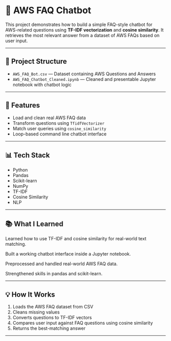 # 🤖 AWS FAQ Chatbot

This project demonstrates how to build a simple FAQ-style chatbot for AWS-related questions using **TF-IDF vectorization** and **cosine similarity**. It retrieves the most relevant answer from a dataset of AWS FAQs based on user input.

---

## 📂 Project Structure

- `AWS_FAQ_Bot.csv` — Dataset containing AWS Questions and Answers  
- `AWS_FAQ_Chatbot_Cleaned.ipynb` — Cleaned and presentable Jupyter notebook with chatbot logic

---

## 🚀 Features

- Load and clean real AWS FAQ data  
- Transform questions using `TfidfVectorizer`  
- Match user queries using `cosine_similarity`  
- Loop-based command line chatbot interface  

---

## 📊 Tech Stack

- Python  
- Pandas  
- Scikit-learn  
- NumPy
- TF-IDF
- Cosine Similarity
- NLP

---

## 📚 What I Learned 
Learned how to use TF-IDF and cosine similarity for real-world text matching.

Built a working chatbot interface inside a Jupyter notebook.

Preprocessed and handled real-world AWS FAQ data.

Strengthened skills in pandas and scikit-learn.

---
## 💡 How It Works

1. Loads the AWS FAQ dataset from CSV  
2. Cleans missing values  
3. Converts questions to TF-IDF vectors  
4. Compares user input against FAQ questions using cosine similarity  
5. Returns the best-matching answer


---

